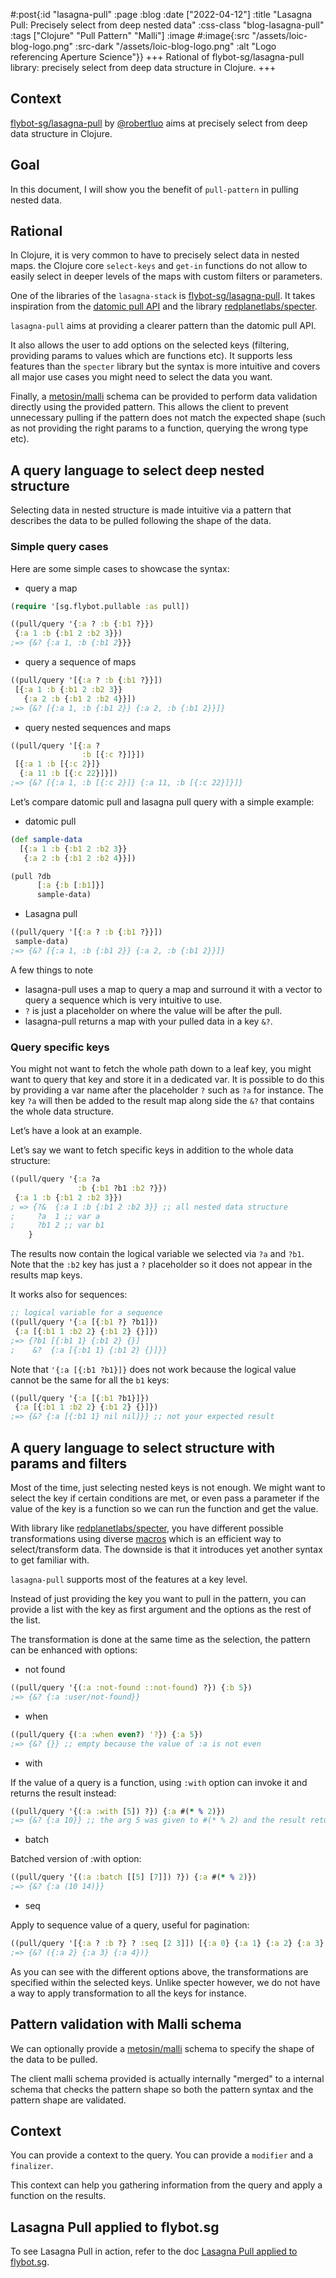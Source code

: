 #:post{:id "lasagna-pull"
       :page :blog
       :date ["2022-04-12"]
       :title "Lasagna Pull: Precisely select from deep nested data"
       :css-class "blog-lasagna-pull"
       :tags ["Clojure" "Pull Pattern" "Malli"]
       :image #:image{:src "/assets/loic-blog-logo.png"
                      :src-dark "/assets/loic-blog-logo.png"
                      :alt "Logo referencing Aperture Science"}}
+++
Rational of flybot-sg/lasagna-pull library: precisely select from deep data structure in Clojure.
+++
## Context

[flybot-sg/lasagna-pull](https://github.com/flybot-sg/lasagna-pull) by [@robertluo](https://github.com/robertluo) aims at precisely select from deep data structure in Clojure.

## Goal

In this document, I will show you the benefit of `pull-pattern` in pulling nested data.

## Rational

In Clojure, it is very common to have to precisely select data in nested maps. the Clojure core `select-keys` and `get-in` functions do not allow to easily select in deeper levels of the maps with custom filters or parameters.

One of the libraries of the `lasagna-stack` is [flybot-sg/lasagna-pull](https://github.com/flybot-sg/lasagna-pull). It takes inspiration from the [datomic pull API](https://docs.datomic.com/on-prem/query/pull.html) and the library [redplanetlabs/specter](https://github.com/redplanetlabs/specter).

`lasagna-pull` aims at providing a clearer pattern than the datomic pull API.

It also allows the user to add options on the selected keys (filtering, providing params to values which are functions etc). It supports less features than the `specter` library but the syntax is more intuitive and covers all major use cases you might need to select the data you want.

Finally, a [metosin/malli](https://github.com/metosin/malli) schema can be provided to perform data validation directly using the provided pattern. This allows the client to prevent unnecessary pulling if the pattern does not match the expected shape (such as not providing the right params to a function, querying the wrong type etc).

## A query language to select deep nested structure

Selecting data in nested structure is made intuitive via a pattern that describes the data to be pulled following the shape of the data.

### Simple query cases

Here are some simple cases to showcase the syntax:

- query a map

```clojure
(require '[sg.flybot.pullable :as pull])

((pull/query '{:a ? :b {:b1 ?}})
 {:a 1 :b {:b1 2 :b2 3}})
;=> {&? {:a 1, :b {:b1 2}}}
```

- query a sequence of maps

```clojure
((pull/query '[{:a ? :b {:b1 ?}}])
 [{:a 1 :b {:b1 2 :b2 3}}
   {:a 2 :b {:b1 2 :b2 4}}])
;=> {&? [{:a 1, :b {:b1 2}} {:a 2, :b {:b1 2}}]}
```

- query nested sequences and maps

```clojure
((pull/query '[{:a ?
                :b [{:c ?}]}])
 [{:a 1 :b [{:c 2}]}
  {:a 11 :b [{:c 22}]}])
;=> {&? [{:a 1, :b [{:c 2}]} {:a 11, :b [{:c 22}]}]}
```

Let’s compare datomic pull and lasagna pull query with a simple example:

- datomic pull

```clojure
(def sample-data
  [{:a 1 :b {:b1 2 :b2 3}}
   {:a 2 :b {:b1 2 :b2 4}}])

(pull ?db
      [:a {:b [:b1]}]
      sample-data)
```

- Lasagna pull

```clojure
((pull/query '[{:a ? :b {:b1 ?}}])
 sample-data)
;=> {&? [{:a 1, :b {:b1 2}} {:a 2, :b {:b1 2}}]}
```

A few things to note

- lasagna-pull uses a map to query a map and surround it with a vector to query a sequence which is very intuitive to use.
- `?` is just a placeholder on where the value will be after the pull.
- lasagna-pull returns a map with your pulled data in a key `&?`.

### Query specific keys

You might not want to fetch the whole path down to a leaf key, you might want to query that key and store it in a dedicated var. It is possible to do this by providing a var name after the placeholder `?` such as `?a` for instance. The key `?a` will then be added to the result map along side the `&?` that contains the whole data structure.

Let’s have a look at an example.

Let’s say we want to fetch specific keys in addition to the whole data structure:

```clojure
((pull/query '{:a ?a
               :b {:b1 ?b1 :b2 ?}})
 {:a 1 :b {:b1 2 :b2 3}})
; => {?&  {:a 1 :b {:b1 2 :b2 3}} ;; all nested data structure
;     ?a  1 ;; var a
;     ?b1 2 ;; var b1
    }
```

The results now contain the logical variable we selected via `?a` and `?b1`. Note that the `:b2` key has just a `?` placeholder so it does not appear in the results map keys.

It works also for sequences:

```clojure
;; logical variable for a sequence
((pull/query '{:a [{:b1 ?} ?b1]})
 {:a [{:b1 1 :b2 2} {:b1 2} {}]})
;=> {?b1 [{:b1 1} {:b1 2} {}]
;    &?  {:a [{:b1 1} {:b1 2} {}]}}
```

Note that `'{:a [{:b1 ?b1}]}` does not work because the logical value cannot be the same for all the `b1` keys:

```clojure
((pull/query '{:a [{:b1 ?b1}]})
 {:a [{:b1 1 :b2 2} {:b1 2} {}]})
;=> {&? {:a [{:b1 1} nil nil]}} ;; not your expected result
```

## A query language to select structure with params and filters

Most of the time, just selecting nested keys is not enough. We might want to select the key if certain conditions are met, or even pass a parameter if the value of the key is a function so we can run the function and get the value.

With library like [redplanetlabs/specter](https://github.com/redplanetlabs/specter), you have different possible transformations using diverse [macros](https://github.com/redplanetlabs/specter/wiki/List-of-Macros) which is an efficient way to select/transform data. The downside is that it introduces yet another syntax to get familiar with.

`lasagna-pull` supports most of the features at a key level.

Instead of just providing the key you want to pull in the pattern, you can provide a list with the key as first argument and the options as the rest of the list.

The transformation is done at the same time as the selection, the pattern can be enhanced with options:

- not found

```clojure
((pull/query '{(:a :not-found ::not-found) ?}) {:b 5})
;=> {&? {:a :user/not-found}}
```

- when

```clojure
((pull/query {(:a :when even?) '?}) {:a 5})
;=> {&? {}} ;; empty because the value of :a is not even
```

- with

If the value of a query is a function, using `:with` option can invoke it and returns the result instead:

```clojure
((pull/query '{(:a :with [5]) ?}) {:a #(* % 2)})
;=> {&? {:a 10}} ;; the arg 5 was given to #(* % 2) and the result returned
```

- batch

Batched version of :with option:

```clojure
((pull/query '{(:a :batch [[5] [7]]) ?}) {:a #(* % 2)})
;=> {&? {:a (10 14)}}
```

- seq

Apply to sequence value of a query, useful for pagination:

```clojure
((pull/query '[{:a ? :b ?} ? :seq [2 3]]) [{:a 0} {:a 1} {:a 2} {:a 3} {:a 4}])
;=> {&? ({:a 2} {:a 3} {:a 4})}
```

As you can see with the different options above, the transformations are specified within the selected keys. Unlike specter however, we do not have a way to apply transformation to all the keys for instance.

## Pattern validation with Malli schema

We can optionally provide a [metosin/malli](https://github.com/metosin/malli) schema to specify the shape of the data to be pulled.

The client malli schema provided is actually internally "merged" to a internal schema that checks the pattern shape so both the pattern syntax and the pattern shape are validated.

## Context

You can provide a context to the query. You can provide a `modifier` and a `finalizer`.

This context can help you gathering information from the query and apply a function on the results.

## Lasagna Pull applied to flybot.sg

To see Lasagna Pull in action, refer to the doc [Lasagna Pull applied to flybot.sg](https://www.loicblanchard.me/blog/lasagna-pull-applied-to-flybot).
